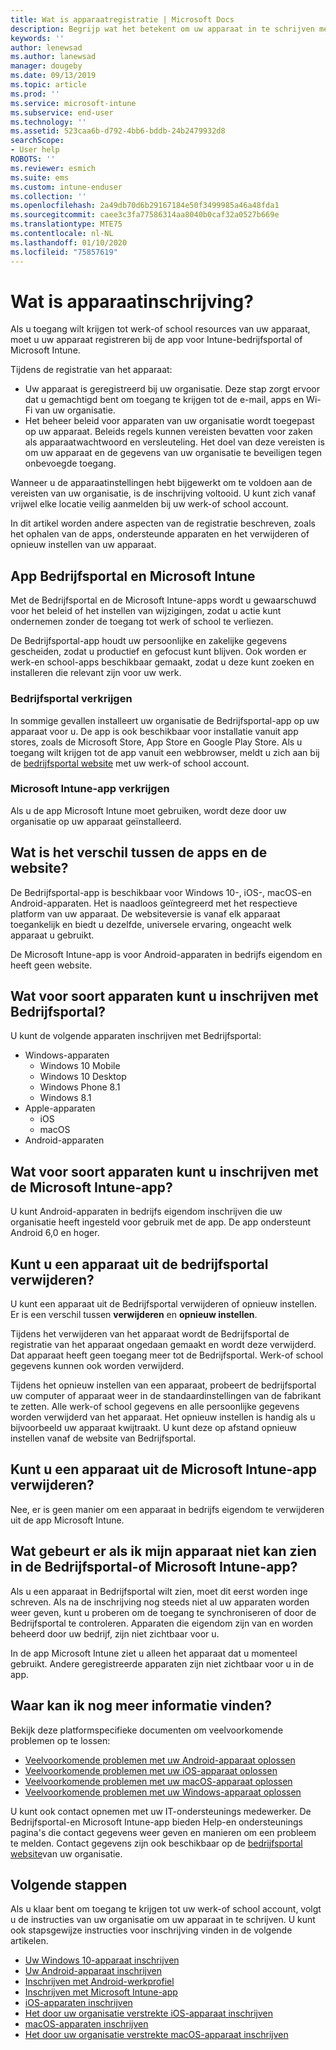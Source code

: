 ```yaml
---
title: Wat is apparaatregistratie | Microsoft Docs
description: Begrijp wat het betekent om uw apparaat in te schrijven met de Bedrijfsportal en Microsoft Intune app.
keywords: ''
author: lenewsad
ms.author: lanewsad
manager: dougeby
ms.date: 09/13/2019
ms.topic: article
ms.prod: ''
ms.service: microsoft-intune
ms.subservice: end-user
ms.technology: ''
ms.assetid: 523caa6b-d792-4bb6-bddb-24b2479932d8
searchScope:
- User help
ROBOTS: ''
ms.reviewer: esmich
ms.suite: ems
ms.custom: intune-enduser
ms.collection: ''
ms.openlocfilehash: 2a49db70d6b29167184e50f3499985a46a48fda1
ms.sourcegitcommit: caee3c3fa77586314aa8040b0caf32a0527b669e
ms.translationtype: MTE75
ms.contentlocale: nl-NL
ms.lasthandoff: 01/10/2020
ms.locfileid: "75857619"
---
```

# <a name="what-is-device-enrollment"></a>Wat is apparaatinschrijving?
Als u toegang wilt krijgen tot werk-of school resources van uw apparaat, moet u uw apparaat registreren bij de app voor Intune-bedrijfsportal of Microsoft Intune. 

Tijdens de registratie van het apparaat:

* Uw apparaat is geregistreerd bij uw organisatie. Deze stap zorgt ervoor dat u gemachtigd bent om toegang te krijgen tot de e-mail, apps en Wi-Fi van uw organisatie. 
* Het beheer beleid voor apparaten van uw organisatie wordt toegepast op uw apparaat. Beleids regels kunnen vereisten bevatten voor zaken als apparaatwachtwoord en versleuteling. Het doel van deze vereisten is om uw apparaat en de gegevens van uw organisatie te beveiligen tegen onbevoegde toegang.

Wanneer u de apparaatinstellingen hebt bijgewerkt om te voldoen aan de vereisten van uw organisatie, is de inschrijving voltooid. U kunt zich vanaf vrijwel elke locatie veilig aanmelden bij uw werk-of school account.  

In dit artikel worden andere aspecten van de registratie beschreven, zoals het ophalen van de apps, ondersteunde apparaten en het verwijderen of opnieuw instellen van uw apparaat.  

## <a name="company-portal-and-microsoft-intune-app"></a>App Bedrijfsportal en Microsoft Intune

Met de Bedrijfsportal en de Microsoft Intune-apps wordt u gewaarschuwd voor het beleid of het instellen van wijzigingen, zodat u actie kunt ondernemen zonder de toegang tot werk of school te verliezen. 

De Bedrijfsportal-app houdt uw persoonlijke en zakelijke gegevens gescheiden, zodat u productief en gefocust kunt blijven. Ook worden er werk-en school-apps beschikbaar gemaakt, zodat u deze kunt zoeken en installeren die relevant zijn voor uw werk.  

### <a name="get-company-portal"></a>Bedrijfsportal verkrijgen

In sommige gevallen installeert uw organisatie de Bedrijfsportal-app op uw apparaat voor u. De app is ook beschikbaar voor installatie vanuit app stores, zoals de Microsoft Store, App Store en Google Play Store. Als u toegang wilt krijgen tot de app vanuit een webbrowser, meldt u zich aan bij de [bedrijfsportal website](https://go.microsoft.com/fwlink/?linkid=2010980) met uw werk-of school account.  

### <a name="get-microsoft-intune-app"></a>Microsoft Intune-app verkrijgen

Als u de app Microsoft Intune moet gebruiken, wordt deze door uw organisatie op uw apparaat geïnstalleerd.  

## <a name="whats-the-difference-between-the-apps-and-the-website"></a>Wat is het verschil tussen de apps en de website?
De Bedrijfsportal-app is beschikbaar voor Windows 10-, iOS-, macOS-en Android-apparaten. Het is naadloos geïntegreerd met het respectieve platform van uw apparaat. De websiteversie is vanaf elk apparaat toegankelijk en biedt u dezelfde, universele ervaring, ongeacht welk apparaat u gebruikt. 

De Microsoft Intune-app is voor Android-apparaten in bedrijfs eigendom en heeft geen website.  

## <a name="what-kind-of-devices-can-you-enroll-with-company-portal"></a>Wat voor soort apparaten kunt u inschrijven met Bedrijfsportal?
U kunt de volgende apparaten inschrijven met Bedrijfsportal:  

- Windows-apparaten
  - Windows 10 Mobile
  - Windows 10 Desktop
  - Windows Phone 8.1
  - Windows 8.1
- Apple-apparaten
    - iOS
    - macOS
- Android-apparaten


## <a name="what-kind-of-devices-can-you-enroll-with-the-microsoft-intune-app"></a>Wat voor soort apparaten kunt u inschrijven met de Microsoft Intune-app?  
U kunt Android-apparaten in bedrijfs eigendom inschrijven die uw organisatie heeft ingesteld voor gebruik met de app. De app ondersteunt Android 6,0 en hoger. 

## <a name="can-you-remove-a-device-from-the-company-portal"></a>Kunt u een apparaat uit de bedrijfsportal verwijderen?
U kunt een apparaat uit de Bedrijfsportal verwijderen of opnieuw instellen. Er is een verschil tussen **verwijderen** en **opnieuw instellen**.

Tijdens het verwijderen van het apparaat wordt de Bedrijfsportal de registratie van het apparaat ongedaan gemaakt en wordt deze verwijderd. Dat apparaat heeft geen toegang meer tot de Bedrijfsportal. Werk-of school gegevens kunnen ook worden verwijderd. 

Tijdens het opnieuw instellen van een apparaat, probeert de bedrijfsportal uw computer of apparaat weer in de standaardinstellingen van de fabrikant te zetten. Alle werk-of school gegevens en alle persoonlijke gegevens worden verwijderd van het apparaat. Het opnieuw instellen is handig als u bijvoorbeeld uw apparaat kwijtraakt. U kunt deze op afstand opnieuw instellen vanaf de website van Bedrijfsportal.  

## <a name="can-you-remove-a-device-from-the-microsoft-intune-app"></a>Kunt u een apparaat uit de Microsoft Intune-app verwijderen?
Nee, er is geen manier om een apparaat in bedrijfs eigendom te verwijderen uit de app Microsoft Intune.  

## <a name="what-if-i-cant-see-my-device-in-the-company-portal-or-microsoft-intune-app"></a>Wat gebeurt er als ik mijn apparaat niet kan zien in de Bedrijfsportal-of Microsoft Intune-app?
Als u een apparaat in Bedrijfsportal wilt zien, moet dit eerst worden inge schreven. Als na de inschrijving nog steeds niet al uw apparaten worden weer geven, kunt u proberen om de toegang te synchroniseren of door de Bedrijfsportal te controleren. Apparaten die eigendom zijn van en worden beheerd door uw bedrijf, zijn niet zichtbaar voor u.

In de app Microsoft Intune ziet u alleen het apparaat dat u momenteel gebruikt. Andere geregistreerde apparaten zijn niet zichtbaar voor u in de app.  

## <a name="where-else-can-i-go-for-help"></a>Waar kan ik nog meer informatie vinden?  
Bekijk deze platformspecifieke documenten om veelvoorkomende problemen op te lossen:  

- [Veelvoorkomende problemen met uw Android-apparaat oplossen](check-compliance-on-your-device-android.md)  
- [Veelvoorkomende problemen met uw iOS-apparaat oplossen](troubleshoot-your-device-ios.md)
- [Veelvoorkomende problemen met uw macOS-apparaat oplossen](troubleshoot-your-device-macos.md)
- [Veelvoorkomende problemen met uw Windows-apparaat oplossen](troubleshoot-your-device-windows.md)

U kunt ook contact opnemen met uw IT-ondersteunings medewerker. De Bedrijfsportal-en Microsoft Intune-app bieden Help-en ondersteunings pagina's die contact gegevens weer geven en manieren om een probleem te melden. Contact gegevens zijn ook beschikbaar op de [bedrijfsportal website](https://go.microsoft.com/fwlink/?linkid=2010980)van uw organisatie.  

## <a name="next-steps"></a>Volgende stappen  

Als u klaar bent om toegang te krijgen tot uw werk-of school account, volgt u de instructies van uw organisatie om uw apparaat in te schrijven. U kunt ook stapsgewijze instructies voor inschrijving vinden in de volgende artikelen.

* [Uw Windows 10-apparaat inschrijven](enroll-windows-10-device.md)
* [Uw Android-apparaat inschrijven](enroll-device-android-company-portal.md)
* [Inschrijven met Android-werkprofiel](enroll-device-android-work-profile.md)
* [Inschrijven met Microsoft Intune-app](enroll-device-android-microsoft-intune-app.md)
* [iOS-apparaten inschrijven](enroll-your-device-in-intune-ios.md)
* [Het door uw organisatie verstrekte iOS-apparaat inschrijven](enroll-your-device-dep-ios.md)
* [macOS-apparaten inschrijven](enroll-your-device-in-intune-macos-cp.md)
* [Het door uw organisatie verstrekte macOS-apparaat inschrijven](enroll-company-device-macos.md)


